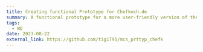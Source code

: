 ```yaml
---
title: Creating functional Prototype for Chefkoch.de
summary: A functional prototype for a more user-friendly version of the Chef website was created, and an SQL database was integrated. The prototype had to have specific functions, such as a login, registration, and search bar.
tags:
  - WD
date: 2023-08-22
external_link: https://github.com/tig1795/mcs_prttyp_chefk
---
```

